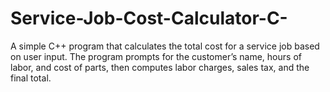 # Service-Job-Cost-Calculator-C-
A simple C++ program that calculates the total cost for a service job based on user input.   The program prompts for the customer’s name, hours of labor, and cost of parts, then computes labor charges, sales tax, and the final total.

